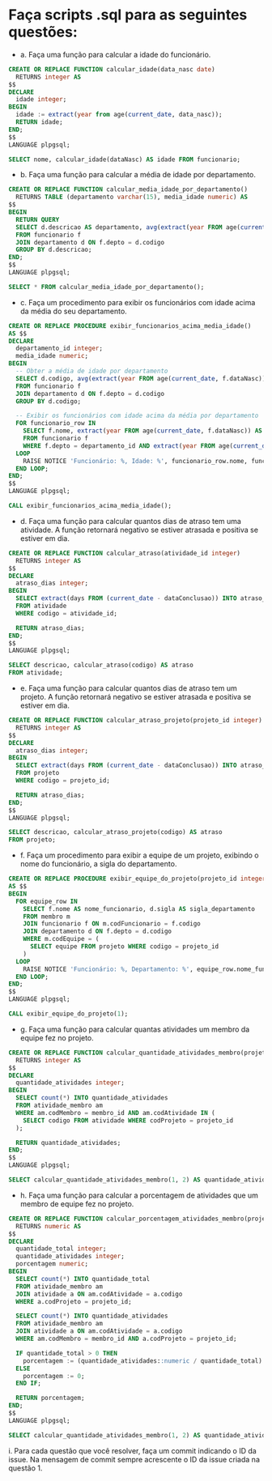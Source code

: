# Faça scripts .sql para as seguintes questões:
- a. Faça uma função para calcular a idade do funcionário.
~~~sql
CREATE OR REPLACE FUNCTION calcular_idade(data_nasc date)
  RETURNS integer AS
$$
DECLARE
  idade integer;
BEGIN
  idade := extract(year from age(current_date, data_nasc));
  RETURN idade;
END;
$$
LANGUAGE plpgsql;
~~~
~~~sql
SELECT nome, calcular_idade(dataNasc) AS idade FROM funcionario;
~~~


- b. Faça uma função para calcular a média de idade por departamento.

~~~sql
CREATE OR REPLACE FUNCTION calcular_media_idade_por_departamento()
  RETURNS TABLE (departamento varchar(15), media_idade numeric) AS
$$
BEGIN
  RETURN QUERY
  SELECT d.descricao AS departamento, avg(extract(year FROM age(current_date, f.dataNasc))) AS media_idade
  FROM funcionario f
  JOIN departamento d ON f.depto = d.codigo
  GROUP BY d.descricao;
END;
$$
LANGUAGE plpgsql;
~~~
~~~sql
SELECT * FROM calcular_media_idade_por_departamento();
~~~

- c. Faça um procedimento para exibir os funcionários com idade acima da média do seu
departamento.

~~~sql
CREATE OR REPLACE PROCEDURE exibir_funcionarios_acima_media_idade()
AS $$
DECLARE
  departamento_id integer;
  media_idade numeric;
BEGIN
  -- Obter a média de idade por departamento
  SELECT d.codigo, avg(extract(year FROM age(current_date, f.dataNasc))) INTO departamento_id, media_idade
  FROM funcionario f
  JOIN departamento d ON f.depto = d.codigo
  GROUP BY d.codigo;

  -- Exibir os funcionários com idade acima da média por departamento
  FOR funcionario_row IN
    SELECT f.nome, extract(year FROM age(current_date, f.dataNasc)) AS idade
    FROM funcionario f
    WHERE f.depto = departamento_id AND extract(year FROM age(current_date, f.dataNasc)) > media_idade
  LOOP
    RAISE NOTICE 'Funcionário: %, Idade: %', funcionario_row.nome, funcionario_row.idade;
  END LOOP;
END;
$$
LANGUAGE plpgsql;
~~~

~~~sql
CALL exibir_funcionarios_acima_media_idade();
~~~

- d. Faça uma função para calcular quantos dias de atraso tem uma atividade. A função retornará
negativo se estiver atrasada e positiva se estiver em dia.

~~~sql
CREATE OR REPLACE FUNCTION calcular_atraso(atividade_id integer)
  RETURNS integer AS
$$
DECLARE
  atraso_dias integer;
BEGIN
  SELECT extract(days FROM (current_date - dataConclusao)) INTO atraso_dias
  FROM atividade
  WHERE codigo = atividade_id;

  RETURN atraso_dias;
END;
$$
LANGUAGE plpgsql;
~~~

~~~sql
SELECT descricao, calcular_atraso(codigo) AS atraso
FROM atividade;
~~~

- e. Faça uma função para calcular quantos dias de atraso tem um projeto. A função retornará
negativo se estiver atrasada e positiva se estiver em dia.

~~~sql
CREATE OR REPLACE FUNCTION calcular_atraso_projeto(projeto_id integer)
  RETURNS integer AS
$$
DECLARE
  atraso_dias integer;
BEGIN
  SELECT extract(days FROM (current_date - dataConclusao)) INTO atraso_dias
  FROM projeto
  WHERE codigo = projeto_id;

  RETURN atraso_dias;
END;
$$
LANGUAGE plpgsql;
~~~

~~~sql
SELECT descricao, calcular_atraso_projeto(codigo) AS atraso
FROM projeto;
~~~

- f. Faça um procedimento para exibir a equipe de um projeto, exibindo o nome do funcionário, a
sigla do departamento.

~~~sql
CREATE OR REPLACE PROCEDURE exibir_equipe_do_projeto(projeto_id integer)
AS $$
BEGIN
  FOR equipe_row IN
    SELECT f.nome AS nome_funcionario, d.sigla AS sigla_departamento
    FROM membro m
    JOIN funcionario f ON m.codFuncionario = f.codigo
    JOIN departamento d ON f.depto = d.codigo
    WHERE m.codEquipe = (
      SELECT equipe FROM projeto WHERE codigo = projeto_id
    )
  LOOP
    RAISE NOTICE 'Funcionário: %, Departamento: %', equipe_row.nome_funcionario, equipe_row.sigla_departamento;
  END LOOP;
END;
$$
LANGUAGE plpgsql;
~~~

~~~sql
CALL exibir_equipe_do_projeto(1);
~~~

- g. Faça uma função para calcular quantas atividades um membro da equipe fez no projeto.

~~~sql
CREATE OR REPLACE FUNCTION calcular_quantidade_atividades_membro(projeto_id integer, membro_id integer)
  RETURNS integer AS
$$
DECLARE
  quantidade_atividades integer;
BEGIN
  SELECT count(*) INTO quantidade_atividades
  FROM atividade_membro am
  WHERE am.codMembro = membro_id AND am.codAtividade IN (
    SELECT codigo FROM atividade WHERE codProjeto = projeto_id
  );

  RETURN quantidade_atividades;
END;
$$
LANGUAGE plpgsql;
~~~

~~~sql
SELECT calcular_quantidade_atividades_membro(1, 2) AS quantidade_atividades;
~~~


- h. Faça uma função para calcular a porcentagem de atividades que um membro de equipe fez no
projeto.

~~~sql
CREATE OR REPLACE FUNCTION calcular_porcentagem_atividades_membro(projeto_id integer, membro_id integer)
  RETURNS numeric AS
$$
DECLARE
  quantidade_total integer;
  quantidade_atividades integer;
  porcentagem numeric;
BEGIN
  SELECT count(*) INTO quantidade_total
  FROM atividade_membro am
  JOIN atividade a ON am.codAtividade = a.codigo
  WHERE a.codProjeto = projeto_id;

  SELECT count(*) INTO quantidade_atividades
  FROM atividade_membro am
  JOIN atividade a ON am.codAtividade = a.codigo
  WHERE am.codMembro = membro_id AND a.codProjeto = projeto_id;

  IF quantidade_total > 0 THEN
    porcentagem := (quantidade_atividades::numeric / quantidade_total) * 100;
  ELSE
    porcentagem := 0;
  END IF;

  RETURN porcentagem;
END;
$$
LANGUAGE plpgsql;
~~~

~~~sql
SELECT calcular_quantidade_atividades_membro(1, 2) AS quantidade_atividades;
~~~

i. Para cada questão que você resolver, faça um commit indicando o ID da issue. Na mensagem
de commit sempre acrescente o ID da issue criada na questão 1.